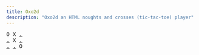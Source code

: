 ```yaml
---
title: Oxo2d 
description: "Oxo2d an HTML noughts and crosses (tic-tac-toe) player"
---
```


<pre class="oxo2d">
O X <a href="../r/">.</a>
<a href="../13/">.</a> X <a href="../1a/">.</a>
<a href="../1q/">.</a> <a href="../1t/">.</a> O
</pre>
